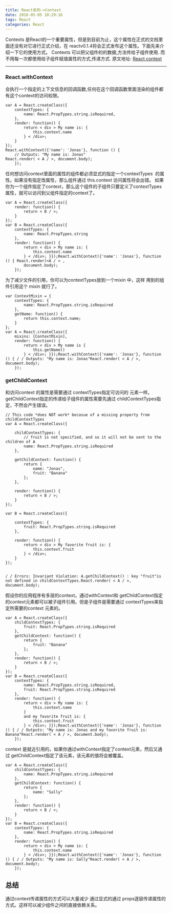 ```yaml
---
title: React系列->Context
date: 2016-05-05 10:29:16
tags: React
categories: React
---
```

Contexts 是React的一个重要属性，但是到目前为止，这个属性在正式的文档里面还没有对它进行正式介绍，在 reactv0.1.4将会正式发布这个属性。下面先来介绍一下它的使用方式。
Contexts 可以把父组件的的数据,方法传给子组件使用. 而不用每一次都使用给子组件赋值属性的方式,传递方式.
原文地址: [React context](https://segmentfault.com/a/1190000002878442)
<!--more-->

---

### React.withContext
会执行一个指定的上下文信息的回调函数,任何在这个回调函数里面渲染的组件都有这个context的访问权限。

```
var A = React.createClass({
    contextTypes: {
        name: React.PropTypes.string.isRequired,
    },
    render: function() {
        return < div > My name is: {
            this.context.name
        } < /div>;
    }
});
React.withContext({'name': 'Jonas'}, function () {
    // Outputs: "My name is: Jonas"
React.render( < A / >, document.body);
    });
```
任何想访问context里面的属性的组件都必须显式的指定一个contextTypes
 的属性。如果没有指定改属性，那么组件通过 this.context 访问属性将会出错。
如果你为一个组件指定了context，那么这个组件的子组件只要定义了contextTypes 属性，就可以访问到父组件指定的context了。

```
var A = React.createClass({
    render: function() {
        return < B / >;
    }
});
var B = React.createClass({
    contextTypes: {
        name: React.PropTypes.string
    },
    render: function() {
        return < div > My name is: {
            this.context.name
        } < /div>; }});React.withContext({'name': 'Jonas'}, function () { React.render(<A / > ,
        document.body);
    });
```
为了减少文件的引用，你可以为contextTypes放到一个mixin 中，这样 用到的组件引用这个 mixin 就行了。
```
var ContextMixin = {
    contextTypes: {
        name: React.PropTypes.string.isRequired
    },
    getName: function() {
        return this.context.name;
    }
};
var A = React.createClass({
    mixins: [ContextMixin],
    render: function() {
        return < div > My name is {
            this.getName()
        } < /div>; }});React.withContext({'name': 'Jonas'}, function () { / / Outputs: "My name is: Jonas"React.render( < A / >, document.body);
    });
```

### getChildContext
和访问context 的属性是需要通过 contextTypes指定可访问的 元素一样。getChildContext指定的传递给子组件的属性需要先通过 childContextTypes指定，不然会产生错误。
```
// This code *does NOT work* becasue of a missing property from childContextTypes
var A = React.createClass({

    childContextTypes: {
        // fruit is not specified, and so it will not be sent to the children of A
        name: React.PropTypes.string.isRequired
    },

    getChildContext: function() {
        return {
            name: "Jonas",
            fruit: "Banana"
        };
    },

    render: function() {
        return < B / >;
    }
});

var B = React.createClass({

    contextTypes: {
        fruit: React.PropTypes.string.isRequired
    },

    render: function() {
        return < div > My favorite fruit is: {
            this.context.fruit
        } < /div>;
    }
});


/ / Errors: Invariant Violation: A.getChildContext() : key "fruit"is not defined in childContextTypes.React.render( < A / >, document.body);
```


假设你的应用程序有多层的context。通过withContext和 getChildContext指定的context元素都可以被子组件引用。但是子组件是需要通过 contextTypes来指定所需要的context 元素的。

```
var A = React.createClass({
    childContextTypes: {
        fruit: React.PropTypes.string.isRequired
    },
    getChildContext: function() {
        return {
            fruit: "Banana"
        };
    },
    render: function() {
        return < B / >;
    }
});
var B = React.createClass({
    contextTypes: {
        name: React.PropTypes.string.isRequired,
        fruit: React.PropTypes.string.isRequired
    },
    render: function() {
        return < div > My name is: {
            this.context.name
        }
        and my favorite fruit is: {
            this.context.fruit
        } < /div>; }});React.withContext({'name': 'Jonas'}, function () { / / Outputs: "My name is: Jonas and my favorite fruit is: Banana"React.render( < A / >, document.body);
    });
```

context 是就近引用的，如果你通过withContext指定了context元素，然后又通过 getChildContext指定了该元素，该元素的值将会被覆盖。
```
var A = React.createClass({
    childContextTypes: {
        name: React.PropTypes.string.isRequired
    },
    getChildContext: function() {
        return {
            name: "Sally"
        };
    },
    render: function() {
        return < B / >;
    }
});
var B = React.createClass({
    contextTypes: {
        name: React.PropTypes.string.isRequired
    },
    render: function() {
        return < div > My name is: {
            this.context.name
        } < /div>; }});React.withContext({'name': 'Jonas'}, function () { / / Outputs: "My name is: Sally"React.render( < A / >, document.body);
    });
```
## 总结
通过context传递属性的方式可以大量减少 通过显式的通过 props逐层传递属性的方式。这样可以减少组件之间的直接依赖关系。